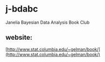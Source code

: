 # j-bdabc
Janelia Bayesian Data Analysis Book Club

## website:
[http://www.stat.columbia.edu/~gelman/book/](http://www.stat.columbia.edu/~gelman/book/)
